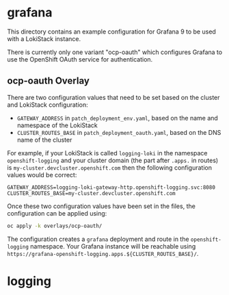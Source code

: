 # grafana

This directory contains an example configuration for Grafana 9 to be used with a LokiStack instance.

There is currently only one variant "ocp-oauth" which configures Grafana to use the OpenShift OAuth service for authentication.

## ocp-oauth Overlay

There are two configuration values that need to be set based on the cluster and LokiStack configuration:

- `GATEWAY_ADDRESS` in `patch_deployment_env.yaml`, based on the name and namespace of the LokiStack
- `CLUSTER_ROUTES_BASE` in `patch_deployment_oauth.yaml`, based on the DNS name of the cluster

For example, if your LokiStack is called `logging-loki` in the namespace `openshift-logging` and your cluster domain (the part after `.apps.` in routes) is `my-cluster.devcluster.openshift.com` then the following configuration values would be correct:

```plain
GATEWAY_ADDRESS=logging-loki-gateway-http.openshift-logging.svc:8080
CLUSTER_ROUTES_BASE=my-cluster.devcluster.openshift.com
```

Once these two configuration values have been set in the files, the configuration can be applied using:

```bash
oc apply -k overlays/ocp-oauth/
```

The configuration creates a `grafana` deployment and route in the `openshift-logging` namespace. Your Grafana instance will be reachable using `https://grafana-openshift-logging.apps.${CLUSTER_ROUTES_BASE}/`.
# logging
